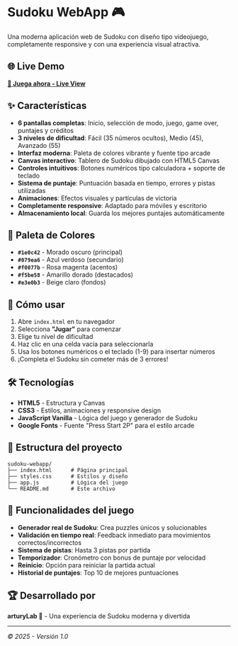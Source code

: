# Sudoku WebApp 🎮

Una moderna aplicación web de Sudoku con diseño tipo videojuego, completamente responsive y con una experiencia visual atractiva.

## 🌐 Live Demo

<a href="https://arturylab.github.io/sudoku-webapp/" target="_blank"><strong>🚀 Juega ahora - Live View</strong></a>

## ✨ Características

- **6 pantallas completas**: Inicio, selección de modo, juego, game over, puntajes y créditos
- **3 niveles de dificultad**: Fácil (35 números ocultos), Medio (45), Avanzado (55)
- **Interfaz moderna**: Paleta de colores vibrante y fuente tipo arcade
- **Canvas interactivo**: Tablero de Sudoku dibujado con HTML5 Canvas
- **Controles intuitivos**: Botones numéricos tipo calculadora + soporte de teclado
- **Sistema de puntaje**: Puntuación basada en tiempo, errores y pistas utilizadas
- **Animaciones**: Efectos visuales y partículas de victoria
- **Completamente responsive**: Adaptado para móviles y escritorio
- **Almacenamiento local**: Guarda los mejores puntajes automáticamente

## 🎨 Paleta de Colores

- **`#1e0c42`** - Morado oscuro (principal)
- **`#079ea6`** - Azul verdoso (secundario)
- **`#f0077b`** - Rosa magenta (acentos)
- **`#f5be58`** - Amarillo dorado (destacados)
- **`#e3e0b3`** - Beige claro (fondos)

## 🚀 Cómo usar

1. Abre `index.html` en tu navegador
2. Selecciona **"Jugar"** para comenzar
3. Elige tu nivel de dificultad
4. Haz clic en una celda vacía para seleccionarla
5. Usa los botones numéricos o el teclado (1-9) para insertar números
6. ¡Completa el Sudoku sin cometer más de 3 errores!

## 🛠️ Tecnologías

- **HTML5** - Estructura y Canvas
- **CSS3** - Estilos, animaciones y responsive design
- **JavaScript Vanilla** - Lógica del juego y generador de Sudoku
- **Google Fonts** - Fuente "Press Start 2P" para el estilo arcade

## 📁 Estructura del proyecto

```
sudoku-webapp/
├── index.html      # Página principal
├── styles.css      # Estilos y diseño
├── app.js          # Lógica del juego
└── README.md       # Este archivo
```

## 🎯 Funcionalidades del juego

- **Generador real de Sudoku**: Crea puzzles únicos y solucionables
- **Validación en tiempo real**: Feedback inmediato para movimientos correctos/incorrectos
- **Sistema de pistas**: Hasta 3 pistas por partida
- **Temporizador**: Cronómetro con bonus de puntaje por velocidad
- **Reinicio**: Opción para reiniciar la partida actual
- **Historial de puntajes**: Top 10 de mejores puntuaciones

## 🏆 Desarrollado por

**arturyLab 🧪** - Una experiencia de Sudoku moderna y divertida

---

*© 2025 - Versión 1.0*
